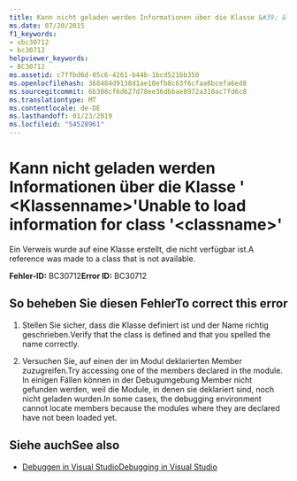 ```yaml
---
title: Kann nicht geladen werden Informationen über die Klasse &#39; &lt;Klassenname&gt;&#39;
ms.date: 07/20/2015
f1_keywords:
- vbc30712
- bc30712
helpviewer_keywords:
- BC30712
ms.assetid: c7ffbd6d-05c6-4261-b44b-1bcd521bb350
ms.openlocfilehash: 368484d9138d1ae10efb8c63f6cfaa6bcefa6ed8
ms.sourcegitcommit: 6b308cf6d627d78ee36dbbae8972a310ac7fd6c8
ms.translationtype: MT
ms.contentlocale: de-DE
ms.lasthandoff: 01/23/2019
ms.locfileid: "54528961"
---
```

# <a name="unable-to-load-information-for-class-39ltclassnamegt39"></a><span data-ttu-id="d622a-102">Kann nicht geladen werden Informationen über die Klasse &#39; &lt;Klassenname&gt;&#39;</span><span class="sxs-lookup"><span data-stu-id="d622a-102">Unable to load information for class &#39;&lt;classname&gt;&#39;</span></span>
<span data-ttu-id="d622a-103">Ein Verweis wurde auf eine Klasse erstellt, die nicht verfügbar ist.</span><span class="sxs-lookup"><span data-stu-id="d622a-103">A reference was made to a class that is not available.</span></span>  
  
 <span data-ttu-id="d622a-104">**Fehler-ID:** BC30712</span><span class="sxs-lookup"><span data-stu-id="d622a-104">**Error ID:** BC30712</span></span>  
  
## <a name="to-correct-this-error"></a><span data-ttu-id="d622a-105">So beheben Sie diesen Fehler</span><span class="sxs-lookup"><span data-stu-id="d622a-105">To correct this error</span></span>  
  
1.  <span data-ttu-id="d622a-106">Stellen Sie sicher, dass die Klasse definiert ist und der Name richtig geschrieben.</span><span class="sxs-lookup"><span data-stu-id="d622a-106">Verify that the class is defined and that you spelled the name correctly.</span></span>  
  
2.  <span data-ttu-id="d622a-107">Versuchen Sie, auf einen der im Modul deklarierten Member zuzugreifen.</span><span class="sxs-lookup"><span data-stu-id="d622a-107">Try accessing one of the members declared in the module.</span></span> <span data-ttu-id="d622a-108">In einigen Fällen können in der Debugumgebung Member nicht gefunden werden, weil die Module, in denen sie deklariert sind, noch nicht geladen wurden.</span><span class="sxs-lookup"><span data-stu-id="d622a-108">In some cases, the debugging environment cannot locate members because the modules where they are declared have not been loaded yet.</span></span>  
  
## <a name="see-also"></a><span data-ttu-id="d622a-109">Siehe auch</span><span class="sxs-lookup"><span data-stu-id="d622a-109">See also</span></span>
- [<span data-ttu-id="d622a-110">Debuggen in Visual Studio</span><span class="sxs-lookup"><span data-stu-id="d622a-110">Debugging in Visual Studio</span></span>](/visualstudio/debugger/debugging-in-visual-studio)
